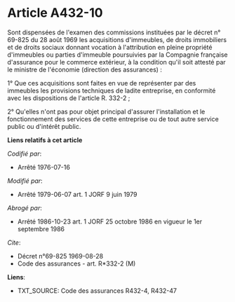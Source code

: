 # Article A432-10

Sont dispensées de l'examen des commissions instituées par le décret n° 69-825 du 28 août 1969 les acquisitions d'immeubles,
de droits immobiliers et de droits sociaux donnant vocation à l'attribution en pleine propriété d'immeubles ou parties
d'immeuble poursuivies par la Compagnie française d'assurance pour le commerce extérieur, à la condition qu'il soit attesté
par le ministre de l'économie (direction des assurances) :

1° Que ces acquisitions sont faites en vue de représenter par des immeubles les provisions techniques de ladite entreprise,
en conformité avec les dispositions de l'article R. 332-2 ;

2° Qu'elles n'ont pas pour objet principal d'assurer l'installation et le fonctionnement des services de cette entreprise ou
de tout autre service public ou d'intérêt public.

**Liens relatifs à cet article**

_Codifié par_:

  - Arrêté 1976-07-16

_Modifié par_:

  - Arrêté 1979-06-07 art. 1 JORF 9 juin 1979

_Abrogé par_:

  - Arrêté 1986-10-23 art. 1 JORF 25 octobre 1986 en vigueur le 1er septembre 1986

_Cite_:

  - Décret n°69-825 1969-08-28
  - Code des assurances - art. R*332-2 (M)

**Liens**:

  - TXT_SOURCE: Code des assurances R432-4, R432-47
